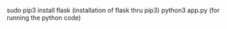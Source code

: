 sudo pip3 install flask			 (installation of flask thru pip3)
python3 app.py				 (for running the python code)

